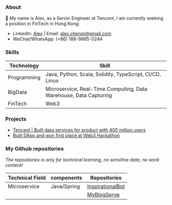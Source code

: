 ### About

👋 My name is Alex, as a Senior Engineer at Tencent, I am currently seeking a position in FinTech in Hong Kong.

- LinkedIn: [Alex](https://www.linkedin.com/in/alexchenqr/) | Email: alex.chenqr@gmail.com
- WeChat/WhatsApp: (+86) 188-9865-0244

### Skills

| Technology      | Skill |
| ----------- | ----------- |
| Programming      | Java, Python, Scala, Solidity, TypeScript, CI/CD, Linux|
| BigData   | Microservice, Real-Time Computing, Data Warehouse, Data Capturing|
| FinTech | Web3 |

### Projects

- [Tencent | Built data services for product with 400 million users](https://chenqirong.tech/p-data-platform.html)
- [Built DApp and won first place at Web3 Hackathon](https://chenqirong.tech/web3-hackathon.html)

### My Github repositories

*The repositories is only for technical learning, no sensitive data, no work content!*

| Technical Field | components | Repositories |
| ----------- | ----------- | ----------- |
| Microservice | Java/Spring | [InspirationalBot](https://github.com/chen-qr/InspirationalBot) |
|  |  | [MyBlogServe](https://github.com/chen-qr/MyBlogServe) |